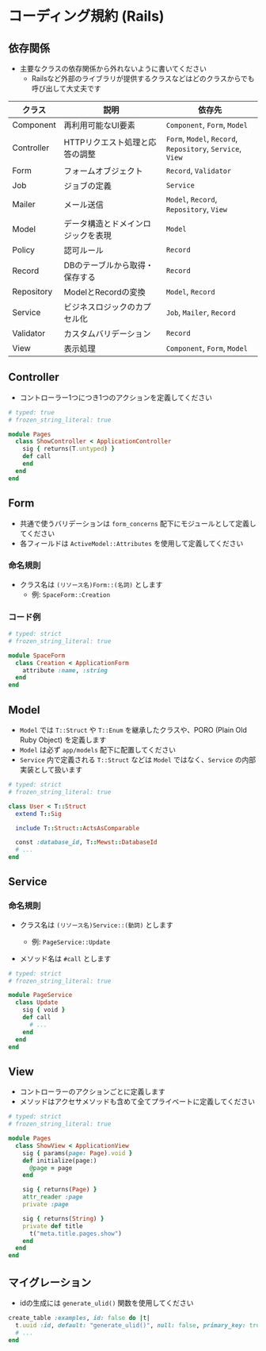 # コーディング規約 (Rails)

## 依存関係

- 主要なクラスの依存関係から外れないように書いてください
  - Railsなど外部のライブラリが提供するクラスなどはどのクラスからでも呼び出して大丈夫です

| クラス     | 説明                               | 依存先                                                        |
| ---------- | ---------------------------------- | ------------------------------------------------------------- |
| Component  | 再利用可能なUI要素                 | `Component`, `Form`, `Model`                                  |
| Controller | HTTPリクエスト処理と応答の調整     | `Form`, `Model`, `Record`,<br>`Repository`, `Service`, `View` |
| Form       | フォームオブジェクト               | `Record`, `Validator`                                         |
| Job        | ジョブの定義                       | `Service`                                                     |
| Mailer     | メール送信                         | `Model`, `Record`, `Repository`, `View`                       |
| Model      | データ構造とドメインロジックを表現 | `Model`                                                       |
| Policy     | 認可ルール                         | `Record`                                                      |
| Record     | DBのテーブルから取得・保存する     | `Record`                                                      |
| Repository | ModelとRecordの変換                | `Model`, `Record`                                             |
| Service    | ビジネスロジックのカプセル化       | `Job`, `Mailer`, `Record`                                     |
| Validator  | カスタムバリデーション             | `Record`                                                      |
| View       | 表示処理                           | `Component`, `Form`, `Model`                                  |

## Controller

- コントローラー1つにつき1つのアクションを定義してください

```rb
# typed: true
# frozen_string_literal: true

module Pages
  class ShowController < ApplicationController
    sig { returns(T.untyped) }
    def call
    end
  end
end
```

## Form

- 共通で使うバリデーションは `form_concerns` 配下にモジュールとして定義してください
- 各フィールドは `ActiveModel::Attributes` を使用して定義してください

### 命名規則

- クラス名は `(リソース名)Form::(名詞)` とします
  - 例: `SpaceForm::Creation`

### コード例

```rb
# typed: strict
# frozen_string_literal: true

module SpaceForm
  class Creation < ApplicationForm
    attribute :name, :string
  end
end
```

## Model

- `Model` では `T::Struct` や `T::Enum` を継承したクラスや、PORO (Plain Old Ruby Object) を定義します
- `Model` は必ず `app/models` 配下に配置してください
- `Service` 内で定義される `T::Struct` などは `Model` ではなく、`Service` の内部実装として扱います

```rb
# typed: strict
# frozen_string_literal: true

class User < T::Struct
  extend T::Sig

  include T::Struct::ActsAsComparable

  const :database_id, T::Mewst::DatabaseId
  # ...
end
```

## Service

### 命名規則

- クラス名は `(リソース名)Service::(動詞)` とします

  - 例: `PageService::Update`

- メソッド名は `#call` とします

```rb
# typed: strict
# frozen_string_literal: true

module PageService
  class Update
    sig { void }
    def call
      # ...
    end
  end
end
```

## View

- コントローラーのアクションごとに定義します
- メソッドはアクセサメソッドも含めて全てプライベートに定義してください

```rb
# typed: strict
# frozen_string_literal: true

module Pages
  class ShowView < ApplicationView
    sig { params(page: Page).void }
    def initialize(page:)
      @page = page
    end

    sig { returns(Page) }
    attr_reader :page
    private :page

    sig { returns(String) }
    private def title
      t("meta.title.pages.show")
    end
  end
end
```

## マイグレーション

- idの生成には `generate_ulid()` 関数を使用してください

```rb
create_table :examples, id: false do |t|
  t.uuid :id, default: "generate_ulid()", null: false, primary_key: true
  # ...
end
```

